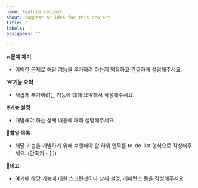 ```yaml
---
name: Feature request
about: Suggest an idea for this project
title: ''
labels: ''
assignees: ''

---
```


**💥문제 제기**
- 어떠한 문제로 해당 기능을 추가하려 하는지 명확하고 간결하게 설명해주세요.

**➿기능 요약**
- 새롭게 추가하려는 기능에 대해 요약해서 작성해주세요.

**‼️기능 설명**
- 개발해야 하는 상세 내용에 대해 설명해주세요.

**📝할일 목록**
- 해당 기능을 개발하기 위해 수행해야 할 하위 업무를 to-do-list 형식으로 작성해주세요. (단축키 - [ ])

**👀비고**
- 여기에 해당 기능에 대한 스크린샷이나 상세 설명, 레퍼런스 등을 작성해주세요.
